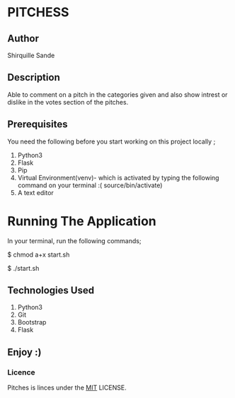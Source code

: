 # PITCHESS

## Author
Shirquille Sande        

## Description  
Able to comment on a pitch in the categories given and also show intrest or dislike in the votes section  of the pitches. 

## Prerequisites
You need the following before you start working on this project locally ;

1. Python3       
2. Flask            
3. Pip             
4. Virtual Environment(venv)- which is activated by typing the following command on your terminal :( source/bin/activate)           
5. A text editor 

# Running The Application
In your terminal, run the following commands;
 
 $ chmod a+x start.sh      
     
 $ ./start.sh     

## Technologies Used

1. Python3
2. Git 
3. Bootstrap
4. Flask

## Enjoy :)

### Licence        
Pitches is linces under the  [MIT](license) LICENSE.
      
        


             





      
           










